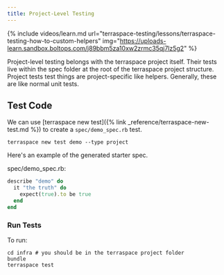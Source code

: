 ```yaml
---
title: Project-Level Testing
---
```


{% include videos/learn.md
     url="terraspace-testing/lessons/terraspace-testing-how-to-custom-helpers"
     img="https://uploads-learn.sandbox.boltops.com/j89bbm5za10xw2zrmc35qj7lz5g2" %}

Project-level testing belongs with the terraspace project itself. Their tests live within the spec folder at the root of the terraspace project structure. Project tests test things are project-specific like helpers. Generally, these are like normal unit tests.

## Test Code

We can use [terraspace new test]({% link _reference/terraspace-new-test.md %}) to create a `spec/demo_spec.rb` test.

    terraspace new test demo --type project

Here's an example of the generated starter spec.

spec/demo_spec.rb:

```ruby
describe "demo" do
  it "the truth" do
    expect(true).to be true
  end
end
```

### Run Tests

To run:

    cd infra # you should be in the terraspace project folder
    bundle
    terraspace test
